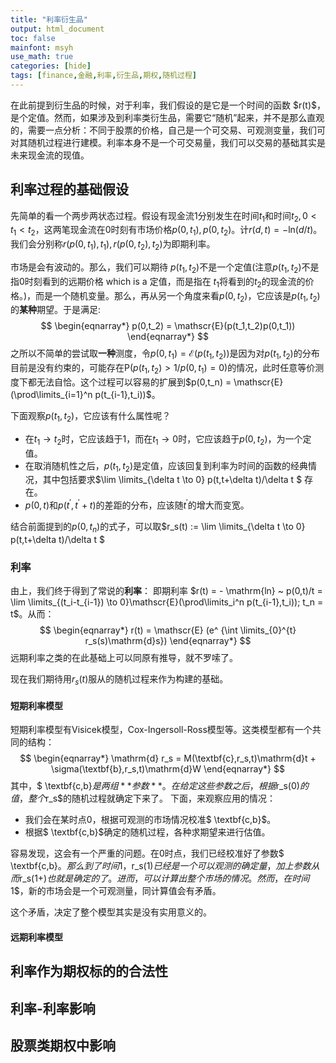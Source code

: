 ```yaml
---
title: "利率衍生品"
output: html_document
toc: false
mainfont: msyh
use_math: true
categories: [hide]
tags: [finance,金融,利率,衍生品,期权,随机过程]
---
```

<meta http-equiv='Content-Type' content='text/html; charset=utf-8' />
在此前提到衍生品的时候，对于利率，我们假设的是它是一个时间的函数 $r(t)$，是个定值。然而，如果涉及到利率类衍生品，需要它“随机”起来，并不是那么直观的，需要一点分析：不同于股票的价格，自己是一个可交易、可观测变量，我们可对其随机过程进行建模。利率本身不是一个可交易量，我们可以交易的基础其实是未来现金流的现值。

## 利率过程的基础假设
先简单的看一个两步两状态过程。假设有现金流$1$分别发生在时间$t_1$和时间$t_2, 0<t_1<t_2$，这两笔现金流在$0$时刻有市场价格$p(0,t_1),p(0,t_2)$。计$r(d,t)=-\mathrm{ln}(d/t)$。我们会分别称$r(p(0,t_1),t_1),r(p(0,t_2),t_2)$为即期利率。

市场是会有波动的。那么，我们可以期待 $p(t_1,t_2)$不是一个定值(注意$p(t_1,t_2)$不是指$0$时刻看到的远期价格 which is a 定值，而是指在 $t_1$将看到的$t_2$的现金流的价格。)，而是一个随机变量。那么，再从另一个角度来看$p(0,t_2)$，它应该是$p(t_1,t_2)$的**某种**期望。于是满足:
$$
\begin{eqnarray*}
p(0,t_2) = \mathscr{E}(p(t_1,t_2)p(0,t_1))
\end{eqnarray*}
$$
之所以不简单的尝试取**一种**测度，令$p(0,t_1) = \mathscr{E}(p(t_1,t_2))$是因为对$p(t_1,t_2)$的分布目前是没有约束的，可能存在$\mathrm{P}(p(t_1,t_2)>1/p(0,t_1)=0 )$的情况，此时任意等价测度下都无法自恰。这个过程可以容易的扩展到$p(0,t_n) = \mathscr{E}(\prod\limits_{i=1}^n p(t_{i-1},t_i))$。

下面观察$p(t_1,t_2)$，它应该有什么属性呢？
* 在$t_1 \to t_2$时，它应该趋于$1$，而在$t_1\to 0$时，它应该趋于$p(0,t_2)$，为一个定值。
* 在取消随机性之后，$p(t_1,t_2)$是定值，应该回复到利率为时间的函数的经典情况，其中包括要求$\lim \limits_{\delta t \to 0} p(t,t+\delta t)/\delta t $ 存在。
* $p(0,t)$和$p(t^{\prime},t^\prime+t)$的差距的分布，应该随$t^{\prime}$的增大而变宽。

结合前面提到的$p(0,t_n)$的式子，可以取$r_s(t) := \lim \limits_{\delta t \to 0} p(t,t+\delta t)/\delta t $

### 利率
由上，我们终于得到了常说的**利率**：
即期利率 $r(t) = - \mathrm{ln} ~ p(0,t)/t = \lim \limits_{(t_i-t_{i-1}) \to 0}\mathscr{E}(\prod\limits_i^n p(t_{i-1},t_i)); t_n = t$。从而：
$$
\begin{eqnarray*}
r(t) = \mathscr{E} (e^ {\int \limits_{0}^{t} r_s(s)\mathrm{d}s})
\end{eqnarray*}
$$
远期利率之类的在此基础上可以同原有推导，就不罗嗦了。

现在我们期待用$r_s(t)$服从的随机过程来作为构建的基础。

#### 短期利率模型
短期利率模型有Visicek模型，Cox-Ingersoll-Ross模型等。这类模型都有一个共同的结构：
$$
\begin{eqnarray*}
\mathrm{d} r_s = M(\textbf{c},r_s,t)\mathrm{d}t + \sigma(\textbf{b},r_s,t)\mathrm{d}W
\end{eqnarray*}
$$
其中，$ \textbf{c,b}$是两组**参数**。在给定这些参数之后，根据$r_s(0)$的值，整个$r_s$的随机过程就确定下来了。
下面，来观察应用的情况：
* 我们会在某时点$0$，根据可观测的市场情况校准$ \textbf{c,b}$。
* 根据$ \textbf{c,b}$确定的随机过程，各种求期望来进行估值。

容易发现，这会有一个严重的问题。在$0$时点，我们已经校准好了参数$ \textbf{c,b}$。那么到了时间$1$，$r_s(1)$已经是一个可以观测的确定量，加上参数从而$r_s(1+)$也就是确定的了。进而，可以计算出整个市场的情况。然而，在时间$1$，新的市场会是一个可观测量，同计算值会有矛盾。

这个矛盾，决定了整个模型其实是没有实用意义的。

#### 远期利率模型

## 利率作为期权标的的合法性

## 利率-利率影响

## 股票类期权中影响
